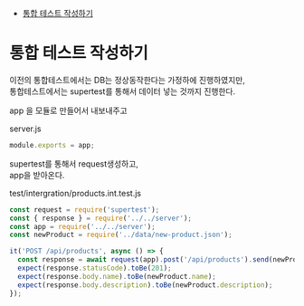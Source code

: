 <!-- TOC -->

- [통합 테스트 작성하기](#%ED%86%B5%ED%95%A9-%ED%85%8C%EC%8A%A4%ED%8A%B8-%EC%9E%91%EC%84%B1%ED%95%98%EA%B8%B0)

<!-- /TOC -->

# 통합 테스트 작성하기
이전의 통합테스트에서는 DB는 정상동작한다는 가정하에 진행하였지만,  
통합테스트에서는 supertest를 통해서 데이터 넣는 것까지 진행한다.

app 을 모듈로 만들어서 내보내주고  

server.js
``` javascript
module.exports = app;
```

supertest를 통해서 request생성하고,  
app을 받아온다.  

test/intergration/products.int.test.js
``` javascript
const request = require('supertest');
const { response } = require('../../server');
const app = require('../../server');
const newProduct = require('../data/new-product.json');

it('POST /api/products', async () => {
  const response = await request(app).post('/api/products').send(newProduct);
  expect(response.statusCode).toBe(201);
  expect(response.body.name).toBe(newProduct.name);
  expect(response.body.description).toBe(newProduct.description);
});
```